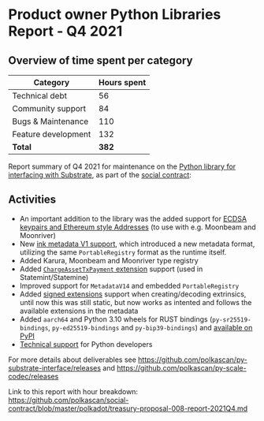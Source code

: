 # Product owner Python Libraries Report - Q4 2021

## Overview of time spent per category

| Category           | Hours spent  |
|--------------------|-----|
| Technical debt     | 56  |
| Community support  | 84  |
| Bugs & Maintenance |  110 |
| Feature development|  132  |
| **Total**|  **382**  |


Report summary of Q4 2021 for maintenance on the [Python library for interfacing with Substrate](https://github.com/polkascan/py-substrate-interface), as part of the [social contract](https://github.com/polkascan/social-contract/blob/library-maintenance/polkadot/social-contract-002.md):

## Activities

* An important addition to the library was the added support for [ECDSA keypairs and Ethereum style Addresses](https://github.com/polkascan/py-substrate-interface/pull/154) (to use with e.g. Moonbeam and Moonriver) 
* New [ink metadata V1 support](https://github.com/polkascan/py-substrate-interface/pull/152), which introduced a new metadata format, utilizing the same `PortableRegistry` format as the runtime itself.
* Added Karura, Moonbeam and Moonriver type registry
* Added [`ChargeAssetTxPayment` extension](https://github.com/polkascan/py-substrate-interface/commit/f552bf0b4352210ca8f2c205b83e736e886609ab) support (used in Statemint/Statemine)
* Improved support for `MetadataV14` and embedded `PortableRegistry`
* Added [signed extensions](https://github.com/polkascan/py-substrate-interface/pull/163) support when creating/decoding extrinsics, until now this was still static, but now works as intented and follows the available extensions in the metadata
* Added `aarch64` and Python 3.10 wheels for RUST bindings (`py-sr25519-bindings`, `py-ed25519-bindings` and `py-bip39-bindings`) and [available on PyPI](https://pypi.org/project/py-sr25519-bindings/#files)
* [Technical support](https://github.com/polkascan/py-substrate-interface/issues?q=) for Python developers


For more details about deliverables see https://github.com/polkascan/py-substrate-interface/releases and https://github.com/polkascan/py-scale-codec/releases

Link to this report with hour breakdown: https://github.com/polkascan/social-contract/blob/master/polkadot/treasury-proposal-008-report-2021Q4.md
